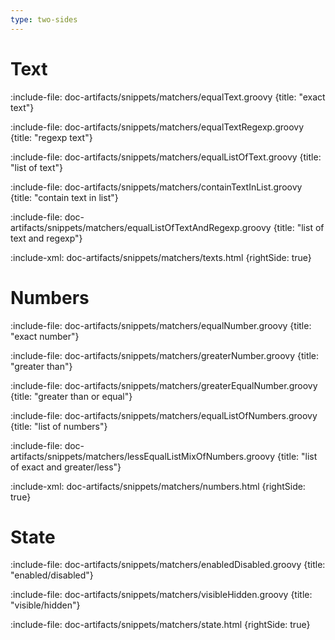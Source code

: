```yaml
---
type: two-sides
---
```


# Text

:include-file: doc-artifacts/snippets/matchers/equalText.groovy {title: "exact text"}

:include-file: doc-artifacts/snippets/matchers/equalTextRegexp.groovy {title: "regexp text"}

:include-file: doc-artifacts/snippets/matchers/equalListOfText.groovy {title: "list of text"}

:include-file: doc-artifacts/snippets/matchers/containTextInList.groovy {title: "contain text in list"}

:include-file: doc-artifacts/snippets/matchers/equalListOfTextAndRegexp.groovy {title: "list of text and regexp"}

:include-xml: doc-artifacts/snippets/matchers/texts.html {rightSide: true}

# Numbers

:include-file: doc-artifacts/snippets/matchers/equalNumber.groovy {title: "exact number"}

:include-file: doc-artifacts/snippets/matchers/greaterNumber.groovy {title: "greater than"}

:include-file: doc-artifacts/snippets/matchers/greaterEqualNumber.groovy {title: "greater than or equal"}

:include-file: doc-artifacts/snippets/matchers/equalListOfNumbers.groovy {title: "list of numbers"}

:include-file: doc-artifacts/snippets/matchers/lessEqualListMixOfNumbers.groovy {title: "list of exact and greater/less"}

:include-xml: doc-artifacts/snippets/matchers/numbers.html {rightSide: true}

# State

:include-file: doc-artifacts/snippets/matchers/enabledDisabled.groovy {title: "enabled/disabled"}

:include-file: doc-artifacts/snippets/matchers/visibleHidden.groovy {title: "visible/hidden"}

:include-file: doc-artifacts/snippets/matchers/state.html {rightSide: true}

